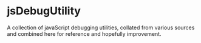 # jsDebugUtility
A collection of javaScript debugging utilities, collated from various sources and combined here for reference and hopefully improvement.
